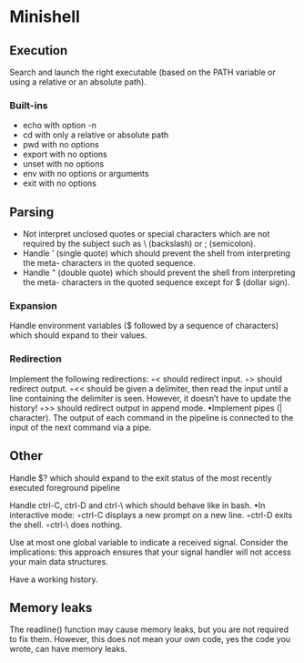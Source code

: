 # Minishell

## Execution
Search and launch the right executable (based on the PATH variable or using a
relative or an absolute path).


### Built-ins
- echo with option -n
- cd with only a relative or absolute path
- pwd with no options
- export with no options
- unset with no options
- env with no options or arguments
- exit with no options




## Parsing
- Not interpret unclosed quotes or special characters which are not required by the
subject such as \ (backslash) or ; (semicolon).
- Handle ’ (single quote) which should prevent the shell from interpreting the meta-
characters in the quoted sequence.
- Handle " (double quote) which should prevent the shell from interpreting the meta-
characters in the quoted sequence except for $ (dollar sign).

### Expansion
Handle environment variables ($ followed by a sequence of characters) which
should expand to their values.

### Redirection
Implement the following redirections:
◦< should redirect input.
◦> should redirect output.
◦<< should be given a delimiter, then read the input until a line containing the
delimiter is seen. However, it doesn’t have to update the history!
◦>> should redirect output in append mode.
•Implement pipes (| character). The output of each command in the pipeline is
connected to the input of the next command via a pipe.

## Other
Handle $? which should expand to the exit status of the most recently executed
foreground pipeline

Handle ctrl-C, ctrl-D and ctrl-\ which should behave like in bash.
•In interactive mode:
◦ctrl-C displays a new prompt on a new line.
◦ctrl-D exits the shell.
◦ctrl-\ does nothing.

Use at most one global variable to indicate a received signal. Consider the
implications: this approach ensures that your signal handler will not access your
main data structures.

Have a working history.

## Memory leaks
The readline() function may cause memory leaks, but you are not required to fix them.
However, this does not mean your own code, yes the code you wrote, can have
memory leaks.